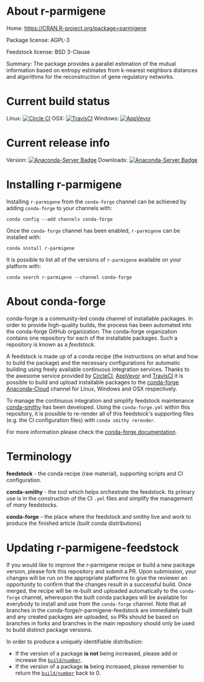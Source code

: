 About r-parmigene
=================

Home: https://CRAN.R-project.org/package=parmigene

Package license: AGPL-3

Feedstock license: BSD 3-Clause

Summary: The package provides a parallel estimation of the mutual information based on entropy estimates from k-nearest neighbors distances and algorithms for the reconstruction of gene regulatory networks.



Current build status
====================

Linux: [![Circle CI](https://circleci.com/gh/conda-forge/r-parmigene-feedstock.svg?style=shield)](https://circleci.com/gh/conda-forge/r-parmigene-feedstock)
OSX: [![TravisCI](https://travis-ci.org/conda-forge/r-parmigene-feedstock.svg?branch=master)](https://travis-ci.org/conda-forge/r-parmigene-feedstock)
Windows: [![AppVeyor](https://ci.appveyor.com/api/projects/status/github/conda-forge/r-parmigene-feedstock?svg=True)](https://ci.appveyor.com/project/conda-forge/r-parmigene-feedstock/branch/master)

Current release info
====================
Version: [![Anaconda-Server Badge](https://anaconda.org/conda-forge/r-parmigene/badges/version.svg)](https://anaconda.org/conda-forge/r-parmigene)
Downloads: [![Anaconda-Server Badge](https://anaconda.org/conda-forge/r-parmigene/badges/downloads.svg)](https://anaconda.org/conda-forge/r-parmigene)

Installing r-parmigene
======================

Installing `r-parmigene` from the `conda-forge` channel can be achieved by adding `conda-forge` to your channels with:

```
conda config --add channels conda-forge
```

Once the `conda-forge` channel has been enabled, `r-parmigene` can be installed with:

```
conda install r-parmigene
```

It is possible to list all of the versions of `r-parmigene` available on your platform with:

```
conda search r-parmigene --channel conda-forge
```


About conda-forge
=================

conda-forge is a community-led conda channel of installable packages.
In order to provide high-quality builds, the process has been automated into the
conda-forge GitHub organization. The conda-forge organization contains one repository
for each of the installable packages. Such a repository is known as a *feedstock*.

A feedstock is made up of a conda recipe (the instructions on what and how to build
the package) and the necessary configurations for automatic building using freely
available continuous integration services. Thanks to the awesome service provided by
[CircleCI](https://circleci.com/), [AppVeyor](http://www.appveyor.com/)
and [TravisCI](https://travis-ci.org/) it is possible to build and upload installable
packages to the [conda-forge](https://anaconda.org/conda-forge)
[Anaconda-Cloud](http://docs.anaconda.org/) channel for Linux, Windows and OSX respectively.

To manage the continuous integration and simplify feedstock maintenance
[conda-smithy](http://github.com/conda-forge/conda-smithy) has been developed.
Using the ``conda-forge.yml`` within this repository, it is possible to re-render all of
this feedstock's supporting files (e.g. the CI configuration files) with ``conda smithy rerender``.

For more information please check the [conda-forge documentation](https://conda-forge.org/docs/).

Terminology
===========

**feedstock** - the conda recipe (raw material), supporting scripts and CI configuration.

**conda-smithy** - the tool which helps orchestrate the feedstock.
                   Its primary use is in the construction of the CI ``.yml`` files
                   and simplify the management of *many* feedstocks.

**conda-forge** - the place where the feedstock and smithy live and work to
                  produce the finished article (built conda distributions)


Updating r-parmigene-feedstock
==============================

If you would like to improve the r-parmigene recipe or build a new
package version, please fork this repository and submit a PR. Upon submission,
your changes will be run on the appropriate platforms to give the reviewer an
opportunity to confirm that the changes result in a successful build. Once
merged, the recipe will be re-built and uploaded automatically to the
`conda-forge` channel, whereupon the built conda packages will be available for
everybody to install and use from the `conda-forge` channel.
Note that all branches in the conda-forge/r-parmigene-feedstock are
immediately built and any created packages are uploaded, so PRs should be based
on branches in forks and branches in the main repository should only be used to
build distinct package versions.

In order to produce a uniquely identifiable distribution:
 * If the version of a package **is not** being increased, please add or increase
   the [``build/number``](http://conda.pydata.org/docs/building/meta-yaml.html#build-number-and-string).
 * If the version of a package **is** being increased, please remember to return
   the [``build/number``](http://conda.pydata.org/docs/building/meta-yaml.html#build-number-and-string)
   back to 0.